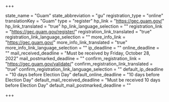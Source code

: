+++

state_name = "Guam"
state_abbreviation = "gu"
registration_type = "online"
translationKey = "Guam"
type = "register"
hp_link = "https://gec.guam.gov/"
hp_link_translated = "true"
hp_link_language_selection = ""
registration_link = "https://gec.guam.gov/register/"
registration_link_translated = "true"
registration_link_language_selection = ""
more_info_link = "https://gec.guam.gov/"
more_info_link_translated = "true"
more_info_link_language_selection = ""
ip_deadline = ""
online_deadline = ""
mail_received_deadline = "Must be received by Friday, October 28, 2022"
mail_postmarked_deadline = ""
confirm_registration_link = "https://gec.guam.gov/validate/"
confirm_registration_link_translated = "true"
confirm_registration_link_language_selection = ""
default_ip_deadline = "10 days before Election Day"
default_online_deadline = "10 days before Election Day"
default_mail_received_deadline = "Must be received 10 days before Election Day"
default_mail_postmarked_deadline = ""

+++
